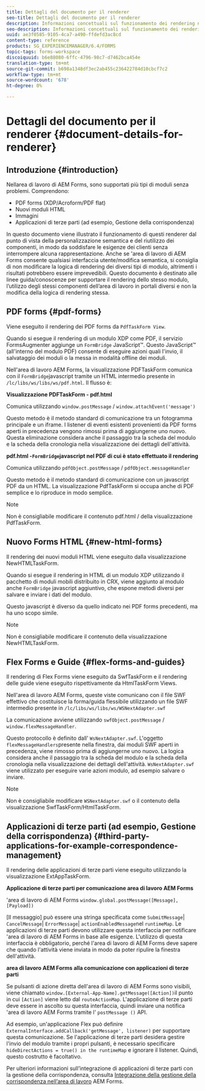 ```yaml
---
title: Dettagli del documento per il renderer
seo-title: Dettagli del documento per il renderer
description: Informazioni concettuali sul funzionamento dei rendering nell'area di lavoro  AEM Forms per eseguire il rendering dei vari moduli e tipi di file supportati.
seo-description: Informazioni concettuali sul funzionamento dei rendering nell'area di lavoro  AEM Forms per eseguire il rendering dei vari moduli e tipi di file supportati.
uuid: ae3f0585-9105-4ca7-a490-ffdefd3ac8cd
content-type: reference
products: SG_EXPERIENCEMANAGER/6.4/FORMS
topic-tags: forms-workspace
discoiquuid: b6e88080-6ffc-4796-98c7-d7462bca454e
translation-type: tm+mt
source-git-commit: b698a1348df3ec2ab455c236422784d10cbcf7c2
workflow-type: tm+mt
source-wordcount: '678'
ht-degree: 0%

---
```



# Dettagli del documento per il renderer {#document-details-for-renderer}

## Introduzione {#introduction}

Nellarea di lavoro di AEM Forms, sono supportati più tipi di moduli senza problemi. Comprendono:

* PDF forms (XDP/Acroform/PDF flat)
* Nuovi moduli HTML
* Immagini
* Applicazioni di terze parti (ad esempio, Gestione della corrispondenza)

In questo documento viene illustrato il funzionamento di questi renderer dal punto di vista della personalizzazione semantica e del riutilizzo dei componenti, in modo da soddisfare le esigenze dei clienti senza interrompere alcuna rappresentazione. Anche se &#39;area di lavoro di AEM Forms consente qualsiasi interfaccia utente/modifica semantica, si consiglia di non modificare la logica di rendering dei diversi tipi di modulo, altrimenti i risultati potrebbero essere imprevedibili. Questo documento è destinato alle linee guida/conoscenze per supportare il rendering dello stesso modulo, l’utilizzo degli stessi componenti dell’area di lavoro in portali diversi e non la modifica della logica di rendering stessa.

## PDF forms {#pdf-forms}

Viene eseguito il rendering dei PDF forms da `PdfTaskForm View`.

Quando si esegue il rendering di un modulo XDP come PDF, il servizio FormsAugmenter aggiunge un `FormBridge` JavaScript™. Questo JavaScript™ (all&#39;interno del modulo PDF) consente di eseguire azioni quali l&#39;invio, il salvataggio dei moduli o la messa in modalità offline dei moduli.

Nell&#39;area di lavoro  AEM Forms, la visualizzazione PDFTaskForm comunica con il `FormBridge`javascript tramite un HTML intermedio presente in `/lc/libs/ws/libs/ws/pdf.html`. Il flusso è:

**Visualizzazione PDFTaskForm - pdf.html**

Comunica utilizzando `window.postMessage` / `window.attachEvent('message')`

Questo metodo è il metodo standard di comunicazione tra un fotogramma principale e un iframe. I listener di eventi esistenti provenienti da PDF forms aperti in precedenza vengono rimossi prima di aggiungerne uno nuovo. Questa eliminazione considera anche il passaggio tra la scheda del modulo e la scheda della cronologia nella visualizzazione dei dettagli dell&#39;attività.

**pdf.html -`FormBridge`javascript nel PDF di cui è stato effettuato il rendering**

Comunica utilizzando `pdfObject.postMessage` / `pdfObject.messageHandler`

Questo metodo è il metodo standard di comunicazione con un javascript PDF da un HTML. La visualizzazione PdfTaskForm si occupa anche di PDF semplice e lo riproduce in modo semplice.

>[!NOTE]
>
>Non è consigliabile modificare il contenuto pdf.html / della visualizzazione PdfTaskForm.

## Nuovo Forms HTML {#new-html-forms}

Il rendering dei nuovi moduli HTML viene eseguito dalla visualizzazione NewHTMLTaskForm.

Quando si esegue il rendering in HTML di un modulo XDP utilizzando il pacchetto di moduli mobili distribuito in CRX, viene aggiunto al modulo anche `FormBridge` javascript aggiuntivo, che espone metodi diversi per salvare e inviare i dati del modulo.

Questo javascript è diverso da quello indicato nei PDF forms precedenti, ma ha uno scopo simile.

>[!NOTE]
>
>Non è consigliabile modificare il contenuto della visualizzazione NewHTMLTaskForm.

## Flex Forms e Guide {#flex-forms-and-guides}

Il rendering di Flex Forms viene eseguito da SwfTaskForm e il rendering delle guide viene eseguito rispettivamente da HtmlTaskForm Views.

Nell&#39;area di lavoro  AEM Forms, queste viste comunicano con il file SWF effettivo che costituisce la forma/guida flessibile utilizzando un file SWF intermedio presente in `/lc/libs/ws/libs/ws/WSNextAdapter.swf`

La comunicazione avviene utilizzando `swfObject.postMessage` / `window.flexMessageHandler`.

Questo protocollo è definito dall&#39; `WsNextAdapter.swf`. L&#39;oggetto `flexMessageHandlers`presente nella finestra, dai moduli SWF aperti in precedenza, viene rimosso prima di aggiungerne uno nuovo. La logica considera anche il passaggio tra la scheda del modulo e la scheda della cronologia nella visualizzazione dei dettagli dell&#39;attività. `WsNextAdapter.swf` viene utilizzato per eseguire varie azioni modulo, ad esempio salvare o inviare.

>[!NOTE]
>
>Non è consigliabile modificare `WSNextAdapter.swf` o il contenuto della visualizzazione SwfTaskForm/HtmlTaskForm.

## Applicazioni di terze parti (ad esempio, Gestione della corrispondenza) {#third-party-applications-for-example-correspondence-management}

Il rendering delle applicazioni di terze parti viene eseguito utilizzando la visualizzazione ExtAppTaskForm.

**Applicazione di terze parti per  comunicazione area di lavoro AEM Forms**

&#39;area di lavoro di AEM Forms `window.global.postMessage([Message],[Payload])`

[Il messaggio] può essere una stringa specificata come `SubmitMessage`| `CancelMessage`| `ErrorMessage`| `actionEnabledMessage`nel `runtimeMap`. Le applicazioni di terze parti devono utilizzare questa interfaccia per notificare &#39;area di lavoro di AEM Forms in base alle esigenze. L&#39;utilizzo di questa interfaccia è obbligatorio, perché l&#39;area di lavoro di AEM Forms  deve sapere che quando l&#39;attività viene inviata in modo da poter ripulire la finestra dell&#39;attività.

**area di lavoro AEM Forms alla comunicazione con applicazioni di terze parti**

Se  pulsanti di azione diretta dell&#39;area di lavoro di AEM Forms sono visibili, viene chiamato `window.[External-App-Name].getMessage([Action])`il punto in cui `[Action]` viene letto dal `routeActionMap`. L&#39;applicazione di terze parti deve essere in ascolto su questa interfaccia, quindi inviare una notifica &#39;area di lavoro AEM Forms tramite l&#39; `postMessage ()` API.

Ad esempio, un&#39;applicazione Flex può definire `ExternalInterface.addCallback('getMessage', listener)` per supportare questa comunicazione. Se l&#39;applicazione di terze parti desidera gestire l&#39;invio del modulo tramite i propri pulsanti, è necessario specificare `hideDirectActions = true() in the runtimeMap` e ignorare il listener. Quindi, questo costrutto è facoltativo.

Per ulteriori informazioni sull’integrazione di applicazioni di terze parti con la gestione della corrispondenza, consulta [Integrazione della gestione della corrispondenza nell’area di lavoro](/help/forms/using/integrating-correspondence-management-html-workspace.md) AEM Forms.

